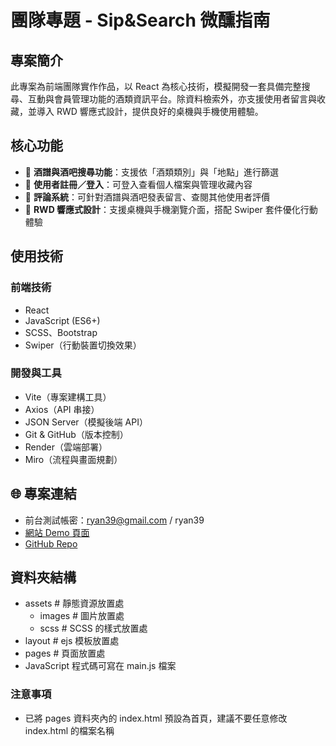 # 團隊專題 - Sip&Search 微醺指南

## 專案簡介
此專案為前端團隊實作作品，以 React 為核心技術，模擬開發一套具備完整搜尋、互動與會員管理功能的酒類資訊平台。除資料檢索外，亦支援使用者留言與收藏，並導入 RWD 響應式設計，提供良好的桌機與手機使用體驗。
  
## 核心功能

- 🔎 **酒譜與酒吧搜尋功能**：支援依「酒類類別」與「地點」進行篩選  
- 👤 **使用者註冊／登入**：可登入查看個人檔案與管理收藏內容  
- 💬 **評論系統**：可針對酒譜與酒吧發表留言、查閱其他使用者評價  
- 📱 **RWD 響應式設計**：支援桌機與手機瀏覽介面，搭配 Swiper 套件優化行動體驗

## 使用技術

### 前端技術
- React
- JavaScript (ES6+)
- SCSS、Bootstrap
- Swiper（行動裝置切換效果）

### 開發與工具
- Vite（專案建構工具）
- Axios（API 串接）
- JSON Server（模擬後端 API）
- Git & GitHub（版本控制）
- Render（雲端部署）
- Miro（流程與畫面規劃）

## 🌐 專案連結
- 前台測試帳密：ryan39@gmail.com / ryan39
- [網站 Demo 頁面](https://angela0117.github.io/sip-search-react/)
- [GitHub Repo](https://github.com/Angela0117/sip-search-react)

## 資料夾結構
  - assets # 靜態資源放置處
    - images # 圖片放置處
    - scss # SCSS 的樣式放置處
  - layout # ejs 模板放置處
  - pages # 頁面放置處
- JavaScript 程式碼可寫在 main.js 檔案

### 注意事項
- 已將 pages 資料夾內的 index.html 預設為首頁，建議不要任意修改 index.html 的檔案名稱
